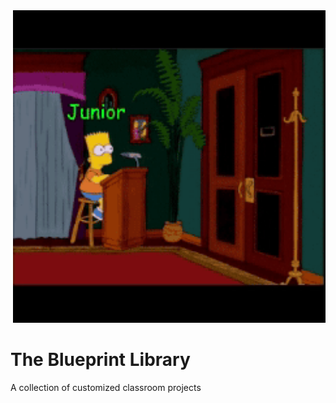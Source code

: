 <div align="right">
  <img src="./readme_src/media/githubgif0.gif" width="500">
</div>

# The Blueprint Library
A collection of customized classroom projects
